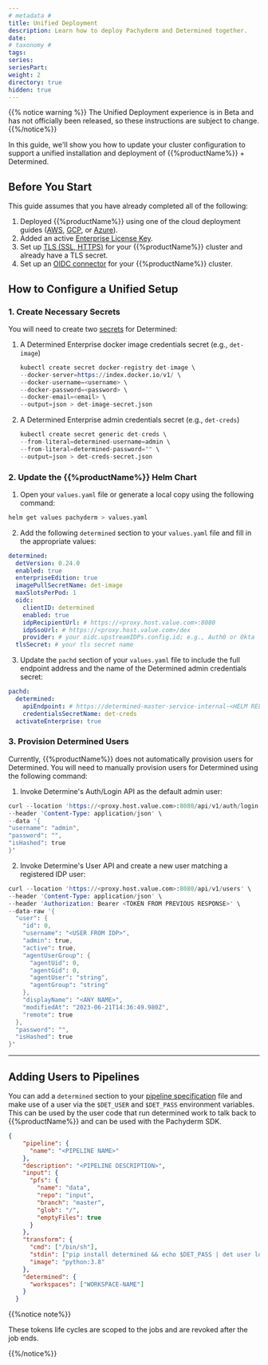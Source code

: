 ```yaml
---
# metadata # 
title: Unified Deployment 
description: Learn how to deploy Pachyderm and Determined together.
date: 
# taxonomy #
tags: 
series:
seriesPart:
weight: 2
directory: true
hidden: true
---
```


{{% notice warning %}}
The Unified Deployment experience is in Beta and has not officially been released, so these instructions are subject to change.
{{%/notice%}}

In this guide, we'll show you how to update your cluster configuration to support a unified installation and deployment of {{%productName%}} + Determined.

## Before You Start 

This guide assumes that you have already completed all of the following: 

1.  Deployed {{%productName%}} using one of the cloud deployment guides ([AWS](/{{%release%}}/set-up/cloud-deploy/aws), [GCP](/{{%release%}}/set-up/cloud-deploy/gcp), or [Azure](/{{%release%}}/set-up/cloud-deploy/azure)).
2.  Added an active [Enterprise License Key](/{{%release%}}/set-up/enterprise/activate-via-helm/).
3. Set up [TLS (SSL, HTTPS)](/{{%release%}}/set-up/tls/) for your {{%productName%}} cluster and already have a TLS secret.
4.  Set up an [OIDC connector](/{{%release%}}/set-up/connectors/) for your {{%productName%}} cluster.

## How to Configure a Unified Setup 

### 1. Create Necessary Secrets

You will need to create two [secrets](/{{%release%}}/manage/secrets) for Determined:
   1. A Determined Enterprise docker image credentials secret (e.g., `det-image`)

        ```s
        kubectl create secret docker-registry det-image \
        --docker-server=https://index.docker.io/v1/ \
        --docker-username=<username> \
        --docker-password=<password> \
        --docker-email=<email> \
        --output=json > det-image-secret.json
        ```

   2. A Determined Enterprise admin credentials secret (e.g., `det-creds`)

        ```s
        kubectl create secret generic det-creds \
        --from-literal=determined-username=admin \
        --from-literal=determined-password="" \
        --output=json > det-creds-secret.json
        ```

### 2. Update the {{%productName%}} Helm Chart


1. Open your `values.yaml` file or generate a local copy using the following command:
 ```s
 helm get values pachyderm > values.yaml
 ```

2. Add the following `determined` section to your `values.yaml` file and fill in the appropriate values:

```yaml
determined:
  detVersion: 0.24.0 
  enabled: true
  enterpriseEdition: true
  imagePullSecretName: det-image 
  maxSlotsPerPod: 1
  oidc:
    clientID: determined
    enabled: true
    idpRecipientUrl: # https://<proxy.host.value.com>:8080 
    idpSsoUrl: # https://<proxy.host.value.com>/dex
    provider: # your oidc.upstreamIDPs.config.id; e.g., Auth0 or Okta
  tlsSecret: # your tls secret name
```

3. Update the `pachd` section of your `values.yaml` file to include the full endpoint address and the name of the Determined admin credentials secret:

```yaml
pachd:
  determined:
    apiEndpoint: # https://determined-master-service-internal-<HELM RELEASE NAME>:8082
    credentialsSecretName: det-creds 
  activateEnterprise: true
```

### 3. Provision Determined Users

Currently, {{%productName%}} does not automatically provision users for Determined. You will need to manually provision users for Determined using the following command:

1. Invoke Determine's Auth/Login API as the default admin user: 
```s
curl --location 'https://<proxy.host.value.com>:8080/api/v1/auth/login' \
--header 'Content-Type: application/json' \
--data '{
"username": "admin",
"password": "",
"isHashed": true
}'
```
2. Invoke Determine's User API and create a new user matching a registered IDP user:
```s
curl --location 'https://<proxy.host.value.com>:8080/api/v1/users' \
--header 'Content-Type: application/json' \
--header 'Authorization: Bearer <TOKEN FROM PREVIOUS RESPONSE>' \
--data-raw '{
  "user": {
    "id": 0,
    "username": "<USER FROM IDP>",
    "admin": true,
    "active": true,
    "agentUserGroup": {
      "agentUid": 0,
      "agentGid": 0,
      "agentUser": "string",
      "agentGroup": "string"
    },
    "displayName": "<ANY NAME>",
    "modifiedAt": "2023-06-21T14:36:49.980Z",
    "remote": true
  },
  "password": "",
  "isHashed": true
}'
```

--- 

## Adding Users to Pipelines

You can add a `determined` section to your [pipeline specification](/{{%release%}}/build-dags/pipeline-spec/) file and make use of a user via the `$DET_USER` and `$DET_PASS` environment variables. This can be used by the user code that run determined work to talk back to {{%productName%}} and can be used with the Pachyderm SDK. 

```json
{
    "pipeline": {
      "name": "<PIPELINE NAME>"
    },
    "description": "<PIPELINE DESCRIPTION>",
    "input": {
      "pfs": {
        "name": "data",
        "repo": "input",
        "branch": "master",
        "glob": "/",
        "emptyFiles": true
      }
    },
    "transform": {
      "cmd": ["/bin/sh"],
      "stdin": ["pip install determined && echo $DET_PASS | det user login $DET_USER && det model list -w WORKSPACE-NAME  > /pfs/out/WORKSPACE-NAME.txt"],
      "image": "python:3.8"
    },
    "determined": {
      "workspaces": ["WORKSPACE-NAME"]
    }
  }

```

{{%notice note%}}

These tokens life cycles are scoped to the jobs and are revoked after the job ends.

{{%/notice%}}